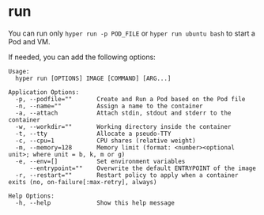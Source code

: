 # run

You can run only `hyper run -p POD_FILE` or `hyper run ubuntu bash` to start a Pod and VM.

If needed, you can add the following options:

	Usage:
	  hyper run [OPTIONS] IMAGE [COMMAND] [ARG...]

	Application Options:
	  -p, --podfile=""       Create and Run a Pod based on the Pod file
	  -n, --name=""          Assign a name to the container
	  -a, --attach           Attach stdin, stdout and stderr to the container
	  -w, --workdir=""       Working directory inside the container
	  -t, --tty              Allocate a pseudo-TTY
	  -c, --cpu=1            CPU shares (relative weight)
	  -m, --memory=128       Memory limit (format: <number><optional unit>; where unit = b, k, m or g)
	  -e, --env=[]           Set environment variables
	      --entrypoint=""    Overwrite the default ENTRYPOINT of the image
	  -r, --restart=""       Restart policy to apply when a container exits (no, on-failure[:max-retry], always)

	Help Options:
	  -h, --help             Show this help message
